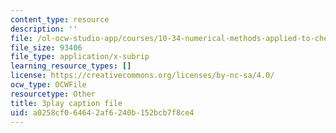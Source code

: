 ```yaml
---
content_type: resource
description: ''
file: /ol-ocw-studio-app/courses/10-34-numerical-methods-applied-to-chemical-engineering-fall-2015/a0258cf064642af6240b152bcb7f8ce4_muFAQx5dUdU.srt
file_size: 93406
file_type: application/x-subrip
learning_resource_types: []
license: https://creativecommons.org/licenses/by-nc-sa/4.0/
ocw_type: OCWFile
resourcetype: Other
title: 3play caption file
uid: a0258cf0-6464-2af6-240b-152bcb7f8ce4
---
```


